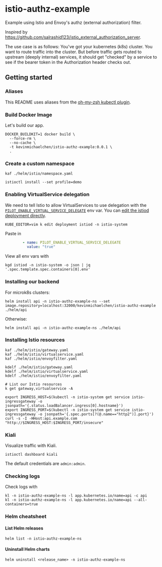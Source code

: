 # istio-authz-example
Example using Istio and Envoy's authz (external authorization) filter.

Inspired by https://github.com/salrashid123/istio_external_authorization_server.

The use case is as follows:
You've got your kubernetes (k8s) cluster.
You want to route traffic into the cluster.
But before traffic gets routed to upstream (deeply internal) services,
it should get "checked" by a service to see if the bearer token in the 
Authorization header checks out.

## Getting started
### Aliases
This README uses aliases from the [oh-my-zsh kubectl plugin](https://github.com/ohmyzsh/ohmyzsh/tree/master/plugins/kubectl).
### Build Docker Image
Let's build our app.

```
DOCKER_BUILDKIT=1 docker build \
  --force-rm \
  --no-cache \
  -t kevinmichaelchen/istio-authz-example:0.0.1 \
  .
```

### Create a custom namespace
```
kaf ./helm/istio/namespace.yaml

istioctl install --set profile=demo
```

### Enabling VirtualService delegation
We need to tell Istio to allow VirtualServices to use delegation with the [`PILOT_ENABLE_VIRTUAL_SERVICE_DELEGATE`](https://istio.io/latest/docs/reference/commands/pilot-agent/#envvars) env var.
You can [edit the istiod deployment directly](https://discuss.istio.io/t/try-to-create-a-delegate-virtual-service-but-got-error-configuration-invalid-virtual-service-must-have-at-least-one-host/7133/4).
```
KUBE_EDITOR=vim k edit deployment istiod -n istio-system
```
Paste in
```yaml
        - name: PILOT_ENABLE_VIRTUAL_SERVICE_DELEGATE
          value: "true"
```
View all env vars with
```
kgd istiod -n istio-system -o json | jq '.spec.template.spec.containers[0].env'
```

### Installing our backend
For microk8s clusters:
```
helm install api -n istio-authz-example-ns --set image.repository=localhost:32000/kevinmichaelchen/istio-authz-example ./helm/api
```

Otherwise:
```
helm install api -n istio-authz-example-ns ./helm/api
```

### Installing Istio resources
```
kaf ./helm/istio/gateway.yaml
kaf ./helm/istio/virtualservice.yaml
kaf ./helm/istio/envoyfilter.yaml

kdelf ./helm/istio/gateway.yaml
kdelf ./helm/istio/virtualservice.yaml
kdelf ./helm/istio/envoyfilter.yaml

# List our Istio resources
k get gateway,virtualservice -A

export INGRESS_HOST=$(kubectl -n istio-system get service istio-ingressgateway -o jsonpath='{.status.loadBalancer.ingress[0].hostname}')
export INGRESS_PORT=$(kubectl -n istio-system get service istio-ingressgateway -o jsonpath='{.spec.ports[?(@.name=="http2")].port}')
curl -s -I -HHost:api.example.com "http://$INGRESS_HOST:$INGRESS_PORT/insecure"
```

### Kiali
Visualize traffic with Kiali.
```
istioctl dashboard kiali
```
The default credentials are `admin:admin`.

### Checking logs
Check logs with
```
kl -n istio-authz-example-ns -l app.kubernetes.io/name=api -c api
kl -n istio-authz-example-ns -l app.kubernetes.io/name=api --all-containers=true
```

### Helm cheatsheet
#### List Helm releases
```
helm list -n istio-authz-example-ns
```

#### Uninstall Helm charts
```
helm uninstall <release_name> -n istio-authz-example-ns
```